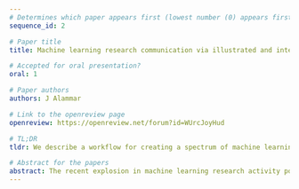 ```yaml
---
# Determines which paper appears first (lowest number (0) appears first)
sequence_id: 2

# Paper title
title: Machine learning research communication via illustrated and interactive web articles

# Accepted for oral presentation?
oral: 1

# Paper authors
authors: J Alammar

# Link to the openreview page
openreview: https://openreview.net/forum?id=WUrcJoyHud

# TL;DR
tldr: We describe a workflow for creating a spectrum of machine learning research communication artifacts optimized to maximize the clarity of scientific communication, advance the fronts of explainability and interpretability, as well as empower the community to reproduce research software.

# Abstract for the papers
abstract: The recent explosion in machine learning research activity poses challenges for both researchers who aim to widely disseminate their work, as well as to readers who find it challenging to keep up with the onslaught of new research ideas. In this paper, we describe a workflow for creating a spectrum of machine learning research communication artifacts optimized to maximize the clarity of scientific communication, advance the fronts of explainability and interpretability, as well as empower the community to reproduce research software. The workflow describes creating a spectrum of communication artifacts including visuals, animations, interactive explorables, reproducible notebooks, open-source software, and software packages. The articles produced by this workflow have explained cutting-edge-ML research to a large audience and were read over three million times.
---
```

